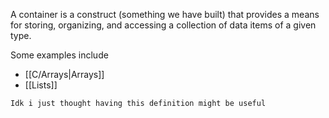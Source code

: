A container is a construct (something we have built) that provides a means for storing, organizing, and accessing a collection of data items of a given type.

Some examples include
- [[C/Arrays|Arrays]]
- [[Lists]]









`Idk i just thought having this definition might be useful`